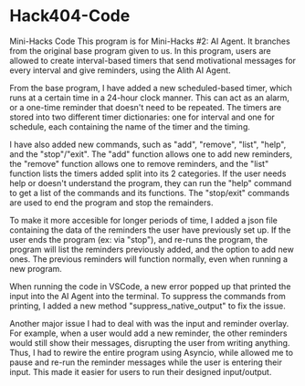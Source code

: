 # Hack404-Code
Mini-Hacks Code 
This program is for Mini-Hacks #2: AI Agent. It branches from the original base program given to us. In this program, users are allowed to create interval-based timers that send motivational messages for every interval and give reminders, using the Alith AI Agent. 

From the base program, I have added a new scheduled-based timer, which runs at a certain time in a 24-hour clock manner. This can act as an alarm, or a one-time reminder that doesn't need to be repeated. The timers are stored into two different timer dictionaries: one for interval and one for schedule, each containing the name of the timer and the timing. 

I have also added new commands, such as "add", "remove", "list", "help", and the "stop"/"exit". The "add" function allows one to add new reminders, the "remove" function allows one to remove reminders, and the "list" function lists the timers added split into its 2 categories. If the user needs help or doesn't understand the program, they can run the "help" command to get a list of the commands and its functions. The "stop/exit" commands are used to end the program and stop the remainders. 

To make it more accesible for longer periods of time, I added a json file containing the data of the reminders the user have previously set up. If the user ends the program (ex: via "stop"), and re-runs the program, the program will list the reminders previously added, and the option to add new ones. The previous reminders will function normally, even when running a new program. 

When running the code in VSCode, a new error popped up that printed the input into the AI Agent into the terminal. To suppress the commands from printing, I added a new method "suppress_native_output" to fix the issue. 

Another major issue I had to deal with was the input and reminder overlay. For example, when a user would add a new reminder, the other reminders would still show their messages, disrupting the user from writing anything. Thus, I had to rewire the entire program using Asyncio, while allowed me to pause and re-run the reminder messages while the user is entering their input. This made it easier for users to run their designed input/output. 

